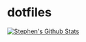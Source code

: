 # dotfiles

[![Stephen's Github Stats](https://github-readme-stats.vercel.app/api?username=stephenwelch&countprivate=true)](https://github.com/anuraghazra/github-readme-stats)
